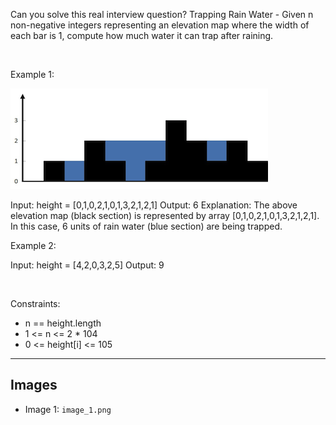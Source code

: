 Can you solve this real interview question? Trapping Rain Water - Given n non-negative integers representing an elevation map where the width of each bar is 1, compute how much water it can trap after raining.

 

Example 1:

![Example 1](./image_1.png)


Input: height = [0,1,0,2,1,0,1,3,2,1,2,1]
Output: 6
Explanation: The above elevation map (black section) is represented by array [0,1,0,2,1,0,1,3,2,1,2,1]. In this case, 6 units of rain water (blue section) are being trapped.


Example 2:


Input: height = [4,2,0,3,2,5]
Output: 9


 

Constraints:

 * n == height.length
 * 1 <= n <= 2 * 104
 * 0 <= height[i] <= 105

---

## Images

- Image 1: `image_1.png`
